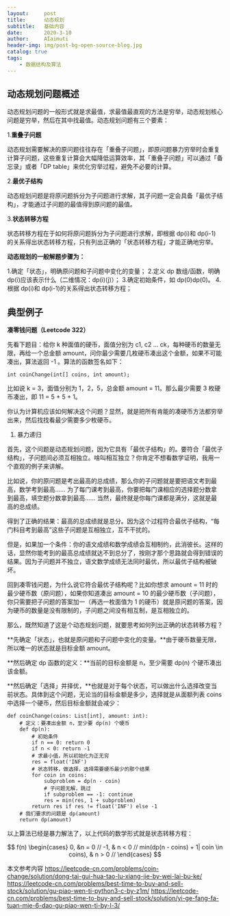 ```yaml
---
layout:     post
title:      动态规划
subtitle:   基础内容
date:       2020-3-10
author:     AIaimuti
header-img: img/post-bg-open-source-blog.jpg
catalog: true
tags:
    - 数据结构及算法
---
```


## 动态规划问题概述

动态规划问题的一般形式就是求最值，求最值最直观的方法是穷举，动态规划核心问题是穷举，然后在其中找最值。动态规划问题有三个要素：

1.**重叠子问题**

动态规划需要解决的原问题往往存在「重叠子问题」，即原问题暴力穷举时会重复计算子问题，这些重复计算会大幅降低运算效率，其「重叠子问题」可以通过「备忘录」或者「DP table」来优化穷举过程，避免不必要的计算。

2.**最优子结构**

动态规划问题是将原问题拆分为子问题进行求解，其子问题一定会具备「最优子结构」，才能通过子问题的最值得到原问题的最值。

3.**状态转移方程**

状态转移方程在于如何将原问题拆分为子问题进行求解，即根据 dp(i)和 dp(i-1) 的关系得出状态转移方程，只有列出正确的「状态转移方程」才能正确地穷举。

**动态规划的一般解题步骤为：**


1.确定「状态」，明确原问题和子问题中变化的变量；
2.定义 dp 数组/函数，明确 dp(i)应该表示什么（二维情况：dp(i)(j)）；
3.确定初始条件，如 dp(0)dp(0)。
4.根据 dp(i)和 dp(i-1)的关系得出状态转移方程；

## 典型例子

**凑零钱问题（Leetcode 322）**

先看下题目：给你 k 种面值的硬币，面值分别为 c1, c2 ... ck，每种硬币的数量无限，再给一个总金额 amount，问你最少需要几枚硬币凑出这个金额，如果不可能凑出，算法返回 -1 。算法的函数签名如下：

`int coinChange(int[] coins, int amount);`

比如说 k = 3，面值分别为 1，2，5，总金额 amount = 11。那么最少需要 3 枚硬币凑出，即 11 = 5 + 5 + 1。

你认为计算机应该如何解决这个问题？显然，就是把所有肯能的凑硬币方法都穷举出来，然后找找看最少需要多少枚硬币。

1. 暴力递归

首先，这个问题是动态规划问题，因为它具有「最优子结构」的。要符合「最优子结构」，子问题间必须互相独立。啥叫相互独立？你肯定不想看数学证明，我用一个直观的例子来讲解。

比如说，你的原问题是考出最高的总成绩，那么你的子问题就是要把语文考到最高，数学考到最高…… 为了每门课考到最高，你要把每门课相应的选择题分数拿到最高，填空题分数拿到最高…… 当然，最终就是你每门课都是满分，这就是最高的总成绩。

得到了正确的结果：最高的总成绩就是总分。因为这个过程符合最优子结构，“每门科目考到最高”这些子问题是互相独立，互不干扰的。

但是，如果加一个条件：你的语文成绩和数学成绩会互相制约，此消彼长。这样的话，显然你能考到的最高总成绩就达不到总分了，按刚才那个思路就会得到错误的结果。因为子问题并不独立，语文数学成绩无法同时最优，所以最优子结构被破坏。

回到凑零钱问题，为什么说它符合最优子结构呢？比如你想求 amount = 11 时的最少硬币数（原问题），如果你知道凑出 amount = 10 的最少硬币数（子问题），你只需要把子问题的答案加一（再选一枚面值为 1 的硬币）就是原问题的答案，因为硬币的数量是没有限制的，子问题之间没有相互制，是互相独立的。

那么，既然知道了这是个动态规划问题，就要思考如何列出正确的状态转移方程？

**先确定「状态」，也就是原问题和子问题中变化的变量。**由于硬币数量无限，所以唯一的状态就是目标金额 amount。

**然后确定 dp 函数的定义：**当前的目标金额是 n，至少需要 dp(n) 个硬币凑出该金额。

**然后确定「选择」并择优，**也就是对于每个状态，可以做出什么选择改变当前状态。具体到这个问题，无论当的目标金额是多少，选择就是从面额列表 coins 中选择一个硬币，然后目标金额就会减少：

```
def coinChange(coins: List[int], amount: int):
    # 定义：要凑出金额 n，至少要 dp(n) 个硬币
    def dp(n):
        # 初始条件
        if n == 0: return 0
        if n < 0: return -1
        # 求最小值，所以初始化为正无穷
        res = float('INF')
        # 状态转移，做选择，选择需要硬币最少的那个结果
        for coin in coins:
            subproblem = dp(n - coin)
            # 子问题无解，跳过
            if subproblem == -1: continue
            res = min(res, 1 + subproblem)
        return res if res != float('INF') else -1
    # 我们要求的问题是 dp(amount)
    return dp(amount)
```
以上算法已经是暴力解法了，以上代码的数学形式就是状态转移方程：

$$
f(n)
\begin{cases}
0, &n = 0 //
-1, & n < 0 //
min(dp(n - coins) + 1| coin \in coins), & n > 0 //
\end{cases}
$$



本文参考内容
https://leetcode-cn.com/problems/coin-change/solution/dong-tai-gui-hua-tao-lu-xiang-jie-by-wei-lai-bu-ke/
https://leetcode-cn.com/problems/best-time-to-buy-and-sell-stock/solution/gu-piao-wen-ti-python3-c-by-z1m/
https://leetcode-cn.com/problems/best-time-to-buy-and-sell-stock/solution/yi-ge-fang-fa-tuan-mie-6-dao-gu-piao-wen-ti-by-l-3/


